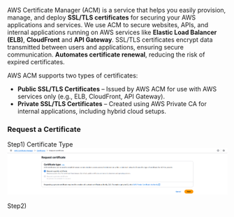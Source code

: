 AWS Certificate Manager (ACM) is a service that helps you easily provision, manage, and deploy **SSL/TLS certificates** for securing your AWS applications and services. We use ACM to secure websites, APIs, and internal applications running on AWS services like **Elastic Load Balancer (ELB)**, **CloudFront** and **API Gateway**. SSL/TLS certificates  encrypt data transmitted between users and applications, ensuring secure communication. **Automates certificate renewal**, reducing the risk of expired certificates.

AWS ACM supports two types of certificates:
- **Public SSL/TLS Certificates** – Issued by AWS ACM for use with AWS services only (e.g., ELB, CloudFront, API Gateway).
- **Private SSL/TLS Certificates** – Created using AWS Private CA for internal applications, including hybrid cloud setups.

### Request a Certificate ###

Step1) Certificate Type
![Certificate Type](https://github.com/nawab312/AWS/blob/main/AWS_ACM/Images/Certificate_Type.png)

Step2) 
